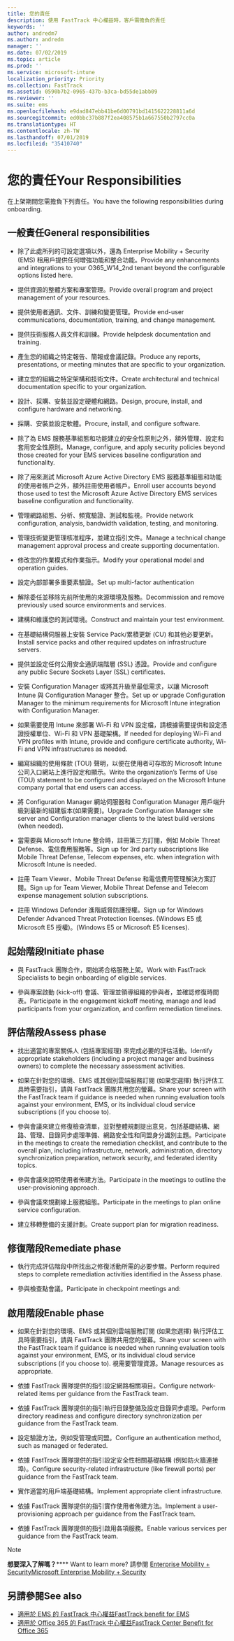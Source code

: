 ```yaml
---
title: 您的責任
description: 使用 FastTrack 中心權益時，客戶需擔負的責任
keywords: ''
author: andredm7
ms.author: andredm
manager: ''
ms.date: 07/02/2019
ms.topic: article
ms.prod: ''
ms.service: microsoft-intune
localization_priority: Priority
ms.collection: FastTrack
ms.assetid: 0590b7b2-0965-437b-b3ca-bd55de1abb09
ms.reviewer: ''
ms.suite: ems
ms.openlocfilehash: e9dad847ebb41be6d00791bd1415622228811a6d
ms.sourcegitcommit: ed0bbc37b887f2ea408575b1a667550b2797cc0a
ms.translationtype: HT
ms.contentlocale: zh-TW
ms.lasthandoff: 07/01/2019
ms.locfileid: "35410740"
---
```

# <a name="your-responsibilities"></a><span data-ttu-id="02a43-103">您的責任</span><span class="sxs-lookup"><span data-stu-id="02a43-103">Your Responsibilities</span></span>

<span data-ttu-id="02a43-104">在上架期間您需擔負下列責任。</span><span class="sxs-lookup"><span data-stu-id="02a43-104">You have the following responsibilities during onboarding.</span></span>

## <a name="general-responsibilities"></a><span data-ttu-id="02a43-105">一般責任</span><span class="sxs-lookup"><span data-stu-id="02a43-105">General responsibilities</span></span>

-   <span data-ttu-id="02a43-106">除了此處所列的可設定選項以外，還為 Enterprise Mobility + Security (EMS) 租用戶提供任何增強功能和整合功能。</span><span class="sxs-lookup"><span data-stu-id="02a43-106">Provide any enhancements and integrations to your O365_W14_2nd tenant beyond the configurable options listed here.</span></span>

-   <span data-ttu-id="02a43-107">提供資源的整體方案和專案管理。</span><span class="sxs-lookup"><span data-stu-id="02a43-107">Provide overall program and project management of your resources.</span></span>

-   <span data-ttu-id="02a43-108">提供使用者通訊、文件、訓練和變更管理。</span><span class="sxs-lookup"><span data-stu-id="02a43-108">Provide end-user communications, documentation, training, and change management.</span></span>

-   <span data-ttu-id="02a43-109">提供技術服務人員文件和訓練。</span><span class="sxs-lookup"><span data-stu-id="02a43-109">Provide helpdesk documentation and training.</span></span>

-   <span data-ttu-id="02a43-110">產生您的組織之特定報告、簡報或會議記錄。</span><span class="sxs-lookup"><span data-stu-id="02a43-110">Produce any reports, presentations, or meeting minutes that are specific to your organization.</span></span>

-   <span data-ttu-id="02a43-111">建立您的組織之特定架構和技術文件。</span><span class="sxs-lookup"><span data-stu-id="02a43-111">Create architectural and technical documentation specific to your organization.</span></span>

-   <span data-ttu-id="02a43-112">設計、採購、安裝並設定硬體和網路。</span><span class="sxs-lookup"><span data-stu-id="02a43-112">Design, procure, install, and configure hardware and networking.</span></span>

-   <span data-ttu-id="02a43-113">採購、安裝並設定軟體。</span><span class="sxs-lookup"><span data-stu-id="02a43-113">Procure, install, and configure software.</span></span>

-   <span data-ttu-id="02a43-114">除了為 EMS 服務基準組態和功能建立的安全性原則之外，額外管理、設定和套用安全性原則。</span><span class="sxs-lookup"><span data-stu-id="02a43-114">Manage, configure, and apply security policies beyond those created for your EMS services baseline configuration and functionality.</span></span>

-   <span data-ttu-id="02a43-115">除了用來測試 Microsoft Azure Active Directory EMS 服務基準組態和功能的使用者帳戶之外，額外註冊使用者帳戶。</span><span class="sxs-lookup"><span data-stu-id="02a43-115">Enroll user accounts beyond those used to test the Microsoft Azure Active Directory EMS services baseline configuration and functionality.</span></span>

-   <span data-ttu-id="02a43-116">管理網路組態、分析、頻寬驗證、測試和監視。</span><span class="sxs-lookup"><span data-stu-id="02a43-116">Provide network configuration, analysis, bandwidth validation, testing, and monitoring.</span></span>

-   <span data-ttu-id="02a43-117">管理技術變更管理核准程序，並建立指引文件。</span><span class="sxs-lookup"><span data-stu-id="02a43-117">Manage a technical change management approval process and create supporting documentation.</span></span>

-   <span data-ttu-id="02a43-118">修改您的作業模式和作業指示。</span><span class="sxs-lookup"><span data-stu-id="02a43-118">Modify your operational model and operation guides.</span></span>

-   <span data-ttu-id="02a43-119">設定內部部署多重要素驗證。</span><span class="sxs-lookup"><span data-stu-id="02a43-119">Set up multi-factor authentication</span></span>

-   <span data-ttu-id="02a43-120">解除委任並移除先前所使用的來源環境及服務。</span><span class="sxs-lookup"><span data-stu-id="02a43-120">Decommission and remove previously used source environments and services.</span></span>

-   <span data-ttu-id="02a43-121">建構和維護您的測試環境。</span><span class="sxs-lookup"><span data-stu-id="02a43-121">Construct and maintain your test environment.</span></span>

-   <span data-ttu-id="02a43-122">在基礎結構伺服器上安裝 Service Pack/累積更新 (CU) 和其他必要更新。</span><span class="sxs-lookup"><span data-stu-id="02a43-122">Install service packs and other required updates on infrastructure servers.</span></span>

-   <span data-ttu-id="02a43-123">提供並設定任何公用安全通訊端階層 (SSL) 憑證。</span><span class="sxs-lookup"><span data-stu-id="02a43-123">Provide and configure any public Secure Sockets Layer (SSL) certificates.</span></span>

-   <span data-ttu-id="02a43-124">安裝 Configuration Manager 或將其升級至最低需求，以讓 Microsoft Intune 與 Configuration Manager 整合。</span><span class="sxs-lookup"><span data-stu-id="02a43-124">Set up or upgrade Configuration Manager to the minimum requirements for Microsoft Intune integration with Configuration Manager.</span></span>

-   <span data-ttu-id="02a43-125">如果需要使用 Intune 來部署 Wi-Fi 和 VPN 設定檔，請根據需要提供和設定憑證授權單位、Wi-Fi 和 VPN 基礎架構。</span><span class="sxs-lookup"><span data-stu-id="02a43-125">If needed for deploying Wi-Fi and VPN profiles with Intune, provide and configure certificate authority, Wi-Fi and VPN infrastructures as needed.</span></span>

-   <span data-ttu-id="02a43-126">編寫組織的使用條款 (TOU) 聲明，以便在使用者可存取的 Microsoft Intune 公司入口網站上進行設定和顯示。</span><span class="sxs-lookup"><span data-stu-id="02a43-126">Write the organization’s Terms of Use (TOU) statement to be configured and displayed on the Microsoft Intune company portal that end users can access.</span></span>

-   <span data-ttu-id="02a43-127">將 Configuration Manager 網站伺服器和 Configuration Manager 用戶端升級到最新的組建版本(如果需要)。</span><span class="sxs-lookup"><span data-stu-id="02a43-127">Upgrade Configuration Manager site server and Configuration manager clients to the latest build versions (when needed).</span></span>

-   <span data-ttu-id="02a43-128">當需要與 Microsoft Intune 整合時，註冊第三方訂閱，例如 Mobile Threat Defense、電信費用服務等。</span><span class="sxs-lookup"><span data-stu-id="02a43-128">Sign up for 3rd party subscriptions like Mobile Threat Defense, Telecom expenses, etc. when integration with Microsoft Intune is needed.</span></span>

-   <span data-ttu-id="02a43-129">註冊 Team Viewer、Mobile Threat Defense 和電信費用管理解決方案訂閱。</span><span class="sxs-lookup"><span data-stu-id="02a43-129">Sign up for Team Viewer, Mobile Threat Defense and Telecom expense management solution subscriptions.</span></span>

-   <span data-ttu-id="02a43-130">註冊 Windows Defender 進階威脅防護授權。</span><span class="sxs-lookup"><span data-stu-id="02a43-130">Sign up for Windows Defender Advanced Threat Protection licenses.</span></span> <span data-ttu-id="02a43-131">(Windows E5 或 Microsoft E5 授權)。</span><span class="sxs-lookup"><span data-stu-id="02a43-131">(Windows E5 or Microsoft E5 licenses).</span></span>

## <a name="initiate-phase"></a><span data-ttu-id="02a43-132">起始階段</span><span class="sxs-lookup"><span data-stu-id="02a43-132">Initiate phase</span></span>

-   <span data-ttu-id="02a43-133">與 FastTrack 團隊合作，開始將合格服務上架。</span><span class="sxs-lookup"><span data-stu-id="02a43-133">Work with FastTrack Specialists to begin onboarding of eligible services.</span></span>

-   <span data-ttu-id="02a43-134">參與專案啟動 (kick-off) 會議、管理並領導組織的參與者，並確認修復時間表。</span><span class="sxs-lookup"><span data-stu-id="02a43-134">Participate in the engagement kickoff meeting, manage and lead participants from your organization, and confirm remediation timelines.</span></span>

## <a name="assess-phase"></a><span data-ttu-id="02a43-135">評估階段</span><span class="sxs-lookup"><span data-stu-id="02a43-135">Assess phase</span></span>

-   <span data-ttu-id="02a43-136">找出適當的專案關係人 (包括專案經理) 來完成必要的評估活動。</span><span class="sxs-lookup"><span data-stu-id="02a43-136">Identify appropriate stakeholders (including a project manager and business owners) to complete the necessary assessment activities.</span></span>

-   <span data-ttu-id="02a43-137">如果在針對您的環境、EMS 或其個別雲端服務訂閱 (如果您選擇) 執行評估工具時需要指引，請與 FastTrack 團隊共用您的螢幕。</span><span class="sxs-lookup"><span data-stu-id="02a43-137">Share your screen with the FastTrack team if guidance is needed when running evaluation tools against your environment, EMS, or its individual cloud service subscriptions (if you choose to).</span></span>

-   <span data-ttu-id="02a43-138">參與會議來建立修復檢查清單，並對整體規劃提出意見，包括基礎結構、網路、管理、目錄同步處理準備、網路安全性和同盟身分識別主題。</span><span class="sxs-lookup"><span data-stu-id="02a43-138">Participate in the meetings to create the remediation checklist, and contribute to the overall plan, including infrastructure, network, administration, directory synchronization preparation, network security, and federated identity topics.</span></span>

-   <span data-ttu-id="02a43-139">參與會議來說明使用者佈建方法。</span><span class="sxs-lookup"><span data-stu-id="02a43-139">Participate in the meetings to outline the user-provisioning approach.</span></span>

-   <span data-ttu-id="02a43-140">參與會議來規劃線上服務組態。</span><span class="sxs-lookup"><span data-stu-id="02a43-140">Participate in the meetings to plan online service configuration.</span></span>

-   <span data-ttu-id="02a43-141">建立移轉整備的支援計劃。</span><span class="sxs-lookup"><span data-stu-id="02a43-141">Create support plan for migration readiness.</span></span>

## <a name="remediate-phase"></a><span data-ttu-id="02a43-142">修復階段</span><span class="sxs-lookup"><span data-stu-id="02a43-142">Remediate phase</span></span>

-   <span data-ttu-id="02a43-143">執行完成評估階段中所找出之修復活動所需的必要步驟。</span><span class="sxs-lookup"><span data-stu-id="02a43-143">Perform required steps to complete remediation activities identified in the Assess phase.</span></span>

-   <span data-ttu-id="02a43-144">參與檢查點會議。</span><span class="sxs-lookup"><span data-stu-id="02a43-144">Participate in checkpoint meetings and:</span></span>

## <a name="enable-phase"></a><span data-ttu-id="02a43-145">啟用階段</span><span class="sxs-lookup"><span data-stu-id="02a43-145">Enable phase</span></span>

-   <span data-ttu-id="02a43-146">如果在針對您的環境、EMS 或其個別雲端服務訂閱 (如果您選擇) 執行評估工具時需要指引，請與 FastTrack 團隊共用您的螢幕。</span><span class="sxs-lookup"><span data-stu-id="02a43-146">Share your screen with the FastTrack team if guidance is needed when running evaluation tools against your environment, EMS, or its individual cloud service subscriptions (if you choose to).</span></span> <span data-ttu-id="02a43-147">視需要管理資源。</span><span class="sxs-lookup"><span data-stu-id="02a43-147">Manage resources as appropriate.</span></span>

-   <span data-ttu-id="02a43-148">依據 FastTrack 團隊提供的指引設定網路相關項目。</span><span class="sxs-lookup"><span data-stu-id="02a43-148">Configure network-related items per guidance from the FastTrack team.</span></span>

-   <span data-ttu-id="02a43-149">依據 FastTrack 團隊提供的指引執行目錄整備及設定目錄同步處理。</span><span class="sxs-lookup"><span data-stu-id="02a43-149">Perform directory readiness and configure directory synchronization per guidance from the FastTrack team.</span></span>

-   <span data-ttu-id="02a43-150">設定驗證方法，例如受管理或同盟。</span><span class="sxs-lookup"><span data-stu-id="02a43-150">Configure an authentication method, such as managed or federated.</span></span> 

-   <span data-ttu-id="02a43-151">依據 FastTrack 團隊提供的指引設定安全性相關基礎結構 (例如防火牆連接埠)。</span><span class="sxs-lookup"><span data-stu-id="02a43-151">Configure security-related infrastructure (like firewall ports) per guidance from the FastTrack team.</span></span>

-   <span data-ttu-id="02a43-152">實作適當的用戶端基礎結構。</span><span class="sxs-lookup"><span data-stu-id="02a43-152">Implement appropriate client infrastructure.</span></span>

-   <span data-ttu-id="02a43-153">依據 FastTrack 團隊提供的指引實作使用者佈建方法。</span><span class="sxs-lookup"><span data-stu-id="02a43-153">Implement a user-provisioning approach per guidance from the FastTrack team.</span></span>

-   <span data-ttu-id="02a43-154">依據 FastTrack 團隊提供的指引啟用各項服務。</span><span class="sxs-lookup"><span data-stu-id="02a43-154">Enable various services per guidance from the FastTrack team.</span></span>

> [!NOTE]
> <span data-ttu-id="02a43-155">**想要深入了解嗎？**</span><span class="sxs-lookup"><span data-stu-id="02a43-155">\*\*\*\* Want to learn more?</span></span> <span data-ttu-id="02a43-156">請參閱 [Enterprise Mobility + Security](https://www.microsoft.com/en-us/cloud-platform/enterprise-mobility)</span><span class="sxs-lookup"><span data-stu-id="02a43-156">[Microsoft Enterprise Mobility + Security](https://www.microsoft.com/en-us/cloud-platform/enterprise-mobility)</span></span>

## <a name="see-also"></a><span data-ttu-id="02a43-157">另請參閱</span><span class="sxs-lookup"><span data-stu-id="02a43-157">See also</span></span>

- [<span data-ttu-id="02a43-158">適用於 EMS 的 FastTrack 中心權益</span><span class="sxs-lookup"><span data-stu-id="02a43-158">FastTrack benefit for EMS</span></span>](EMS-fasttrack-benefit-for-EMS.md)
- [<span data-ttu-id="02a43-159">適用於 Office 365 的 FastTrack 中心權益</span><span class="sxs-lookup"><span data-stu-id="02a43-159">FastTrack Center Benefit for Office 365</span></span>](O365-fasttrack-benefit-for-office-365.md)


